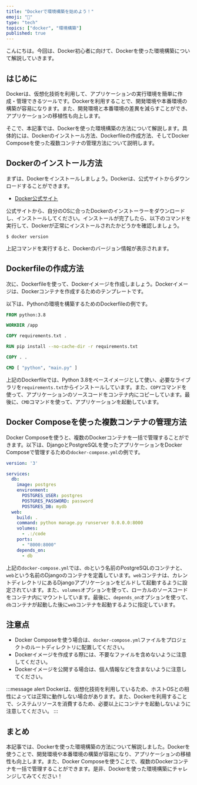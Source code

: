 ```yaml
---
title: "Dockerで環境構築を始めよう！"
emoji: "🐳"
type: "tech"
topics: ["docker", "環境構築"]
published: true
---
```


こんにちは。今回は、Docker初心者に向けて、Dockerを使った環境構築について解説していきます。

## はじめに

Dockerは、仮想化技術を利用して、アプリケーションの実行環境を簡単に作成・管理できるツールです。Dockerを利用することで、開発環境や本番環境の構築が容易になります。また、開発環境と本番環境の差異を減らすことができ、アプリケーションの移植性も向上します。

そこで、本記事では、Dockerを使った環境構築の方法について解説します。具体的には、Dockerのインストール方法、Dockerfileの作成方法、そしてDocker Composeを使った複数コンテナの管理方法について説明します。

## Dockerのインストール方法

まずは、Dockerをインストールしましょう。Dockerは、公式サイトからダウンロードすることができます。

- [Docker公式サイト](https://www.docker.com/)

公式サイトから、自分のOSに合ったDockerのインストーラーをダウンロードし、インストールしてください。インストールが完了したら、以下のコマンドを実行して、Dockerが正常にインストールされたかどうかを確認しましょう。

```
$ docker version
```

上記コマンドを実行すると、Dockerのバージョン情報が表示されます。

## Dockerfileの作成方法

次に、Dockerfileを使って、Dockerイメージを作成しましょう。Dockerイメージは、Dockerコンテナを作成するためのテンプレートです。

以下は、Pythonの環境を構築するためのDockerfileの例です。

```Dockerfile
FROM python:3.8

WORKDIR /app

COPY requirements.txt .

RUN pip install --no-cache-dir -r requirements.txt

COPY . .

CMD [ "python", "main.py" ]
```

上記のDockerfileでは、Python 3.8をベースイメージとして使い、必要なライブラリを`requirements.txt`からインストールしています。また、`COPY`コマンドを使って、アプリケーションのソースコードをコンテナ内にコピーしています。最後に、`CMD`コマンドを使って、アプリケーションを起動しています。

## Docker Composeを使った複数コンテナの管理方法

Docker Composeを使うと、複数のDockerコンテナを一括で管理することができます。以下は、DjangoとPostgreSQLを使ったアプリケーションをDocker Composeで管理するための`docker-compose.yml`の例です。

```yaml
version: '3'

services:
  db:
    image: postgres
    environment:
      POSTGRES_USER: postgres
      POSTGRES_PASSWORD: password
      POSTGRES_DB: mydb
  web:
    build: .
    command: python manage.py runserver 0.0.0.0:8000
    volumes:
      - .:/code
    ports:
      - "8000:8000"
    depends_on:
      - db
```

上記の`docker-compose.yml`では、`db`という名前のPostgreSQLのコンテナと、`web`という名前のDjangoのコンテナを定義しています。`web`コンテナは、カレントディレクトリにあるDjangoアプリケーションをビルドして起動するように設定されています。また、`volumes`オプションを使って、ローカルのソースコードをコンテナ内にマウントしています。最後に、`depends_on`オプションを使って、`db`コンテナが起動した後に`web`コンテナを起動するように指定しています。

## 注意点

- Docker Composeを使う場合は、`docker-compose.yml`ファイルをプロジェクトのルートディレクトリに配置してください。
- Dockerイメージを作成する際には、不要なファイルを含めないように注意してください。
- Dockerイメージを公開する場合は、個人情報などを含まないように注意してください。

:::message alert
Dockerは、仮想化技術を利用しているため、ホストOSとの相性によっては正常に動作しない場合があります。また、Dockerを利用することで、システムリソースを消費するため、必要以上にコンテナを起動しないように注意してください。
:::

## まとめ

本記事では、Dockerを使った環境構築の方法について解説しました。Dockerを使うことで、開発環境や本番環境の構築が容易になり、アプリケーションの移植性も向上します。また、Docker Composeを使うことで、複数のDockerコンテナを一括で管理することができます。是非、Dockerを使った環境構築にチャレンジしてみてください！
